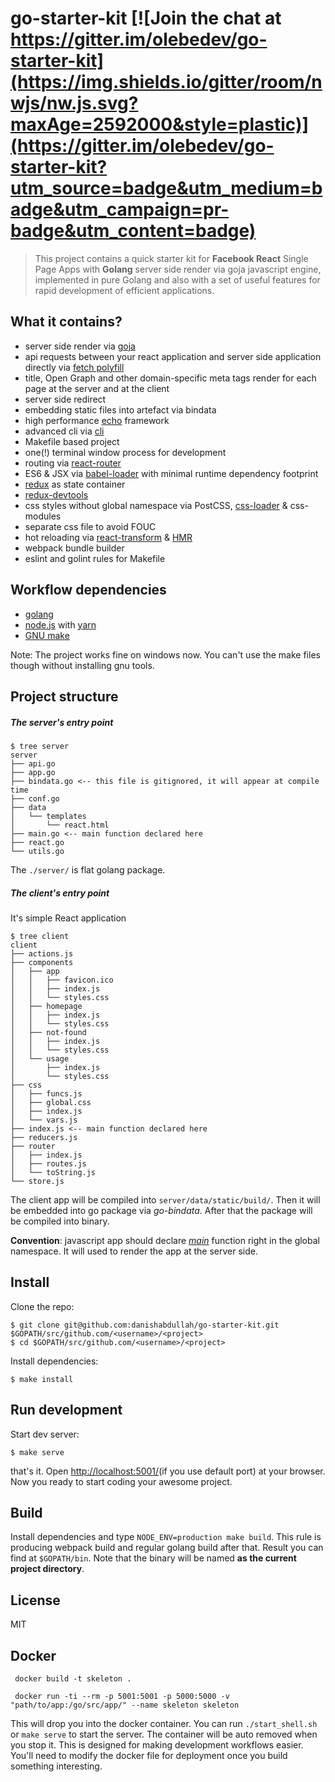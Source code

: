 # go-starter-kit [![Join the chat at https://gitter.im/olebedev/go-starter-kit](https://img.shields.io/gitter/room/nwjs/nw.js.svg?maxAge=2592000&style=plastic)](https://gitter.im/olebedev/go-starter-kit?utm_source=badge&utm_medium=badge&utm_campaign=pr-badge&utm_content=badge)

> This project contains a quick starter kit for **Facebook React** Single Page Apps with **Golang** server side render via goja javascript engine, implemented in pure Golang and also with a set of useful features for rapid development of efficient applications.

## What it contains?

* server side render via [goja](https://github.com/dop251/goja)
* api requests between your react application and server side application directly  via [fetch polyfill](https://github.com/olebedev/gojax/tree/master/fetch)
* title, Open Graph and other domain-specific meta tags render for each page at the server and at the client
* server side redirect
* embedding static files into artefact via bindata
* high performance [echo](https://github.com/labstack/echo) framework
* advanced cli via [cli](https://github.com/codegangsta/cli)
* Makefile based project
* one(!) terminal window process for development
* routing via [react-router](https://github.com/reactjs/react-router)
* ES6 & JSX via [babel-loader](https://github.com/babel/babel-loader) with minimal runtime dependency footprint
* [redux](https://rackt.org/redux/) as state container
* [redux-devtools](https://github.com/gaearon/redux-devtools)
* css styles without global namespace via PostCSS, [css-loader](https://github.com/webpack/css-loader) & css-modules
* separate css file to avoid FOUC
* hot reloading via [react-transform](https://github.com/gaearon/babel-plugin-react-transform) & [HMR](http://webpack.github.io/docs/hot-module-replacement.html)
* webpack bundle builder
* eslint and golint rules for Makefile

## Workflow dependencies

* [golang](https://golang.org/)
* [node.js](https://nodejs.org/) with [yarn](https://yarnpkg.com)
* [GNU make](https://www.gnu.org/software/make/)

Note: The project works fine on windows now. You can't use the make files though without installing gnu tools.

## Project structure

##### The server's entry point
```
$ tree server
server
├── api.go
├── app.go
├── bindata.go <-- this file is gitignored, it will appear at compile time
├── conf.go
├── data
│   └── templates
│       └── react.html
├── main.go <-- main function declared here
├── react.go
└── utils.go
```

The `./server/` is flat golang package.

##### The client's entry point

It's simple React application

```
$ tree client
client
├── actions.js
├── components
│   ├── app
│   │   ├── favicon.ico
│   │   ├── index.js
│   │   └── styles.css
│   ├── homepage
│   │   ├── index.js
│   │   └── styles.css
│   ├── not-found
│   │   ├── index.js
│   │   └── styles.css
│   └── usage
│       ├── index.js
│       └── styles.css
├── css
│   ├── funcs.js
│   ├── global.css
│   ├── index.js
│   └── vars.js
├── index.js <-- main function declared here
├── reducers.js
├── router
│   ├── index.js
│   ├── routes.js
│   └── toString.js
└── store.js
```

The client app will be compiled into `server/data/static/build/`.  Then it will be embedded into go package via _go-bindata_. After that the package will be compiled into binary.

**Convention**: javascript app should declare [_main_](https://github.com/olebedev/go-starter-kit/blob/master/client/index.js#L4) function right in the global namespace. It will used to render the app at the server side.

## Install

Clone the repo:

```
$ git clone git@github.com:danishabdullah/go-starter-kit.git $GOPATH/src/github.com/<username>/<project>
$ cd $GOPATH/src/github.com/<username>/<project>
```

Install dependencies:

```
$ make install
```

## Run development

Start dev server:

```
$ make serve
```

that's it. Open [http://localhost:5001/](http://localhost:5001/)(if you use default port) at your browser. Now you ready to start coding your awesome project.

## Build

Install dependencies and type `NODE_ENV=production make build`. This rule is producing webpack build and regular golang build after that. Result you can find at `$GOPATH/bin`. Note that the binary will be named **as the current project directory**.

## License
MIT


## Docker

```
 docker build -t skeleton .

 docker run -ti --rm -p 5001:5001 -p 5000:5000 -v "path/to/app:/go/src/app/" --name skeleton skeleton
```
This will drop you into the docker container. You can run ```./start_shell.sh``` or ```make serve``` to start the server. The container will be auto removed when you stop it. This is designed for making development workflows easier. You'll need to modify the docker file for deployment once you build something interesting.   
